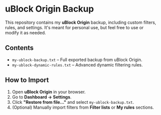 # uBlock Origin Backup

This repository contains my **uBlock Origin** backup, including custom filters, rules, and settings. It's meant for personal use, but feel free to use or modify it as needed.

## Contents
- `my-ublock-backup.txt` – Full exported backup from uBlock Origin.
- `my-ublock-dynamic-rules.txt` – Advanced dynamic filtering rules.

## How to Import
1. Open **uBlock Origin** in your browser.
2. Go to **Dashboard → Settings**.
3. Click **"Restore from file…"** and select `my-ublock-backup.txt`.
4. (Optional) Manually import filters from **Filter lists** or **My rules** sections.